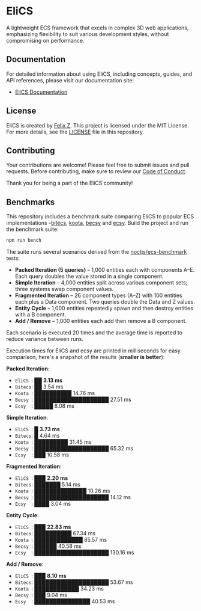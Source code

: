 # EliCS

A lightweight ECS framework that excels in complex 3D web applications, emphasizing flexibility to suit various development styles, without compromising on performance.

## Documentation

For detailed information about using EliCS, including concepts, guides, and API references, please visit our documentation site:

- [EliCS Documentation](https://elixr-games.github.io/elics/)

## License

EliCS is created by [Felix Z](https://github.com/felixtrz). This project is licensed under the MIT License. For more details, see the [LICENSE](LICENSE) file in this repository.

## Contributing

Your contributions are welcome! Please feel free to submit issues and pull requests. Before contributing, make sure to review our [Code of Conduct](CODE_OF_CONDUCT.md).

Thank you for being a part of the EliCS community!

## Benchmarks

This repository includes a benchmark suite comparing EliCS to popular ECS implementations -[bitecs](https://github.com/NateTheGreatt/bitECS), [koota](https://github.com/pmndrs/koota), [becsy](https://lastolivegames.github.io/becsy/) and [ecsy](https://ecsyjs.github.io/ecsy/). Build the project and run the benchmark suite:

```bash
npm run bench
```

The suite runs several scenarios derived from the [noctjs/ecs-benchmark](https://github.com/noctjs/ecs-benchmark) tests:

- **Packed Iteration (5 queries)** – 1,000 entities each with components A–E. Each query doubles the value stored in a single component.
- **Simple Iteration** – 4,000 entities split across various component sets; three systems swap component values.
- **Fragmented Iteration** – 26 component types (A–Z) with 100 entities each plus a Data component. Two queries double the Data and Z values.
- **Entity Cycle** – 1,000 entities repeatedly spawn and then destroy entities with a B component.
- **Add / Remove** – 1,000 entities each add then remove a B component.

Each scenario is executed 20 times and the average time is reported to reduce variance between runs.

Execution times for EliCS and ecsy are printed in milliseconds for easy comparison, here's a snapshot of the results (**smaller is better**):

<!-- benchmark-start -->

**Packed Iteration**:

- `EliCS `: ██ **3.13 ms**
- `Bitecs`: ██ 3.54 ms
- `Koota `: ██████████ 14.76 ms
- `Becsy `: ████████████████████ 27.51 ms
- `Ecsy  `: █████ 8.08 ms

**Simple Iteration**:

- `EliCS `: █ **3.73 ms**
- `Bitecs`: █ 4.64 ms
- `Koota `: █████████ 31.45 ms
- `Becsy `: ████████████████████ 65.32 ms
- `Ecsy  `: ███ 10.58 ms

**Fragmented Iteration**:

- `EliCS `: ███ **2.20 ms**
- `Bitecs`: ███████ 5.14 ms
- `Koota `: ██████████████ 10.26 ms
- `Becsy `: ████████████████████ 14.12 ms
- `Ecsy  `: ████ 3.04 ms

**Entity Cycle**:

- `EliCS `: ███ **22.83 ms**
- `Bitecs`: ██████████ 67.34 ms
- `Koota `: █████████████ 85.57 ms
- `Becsy `: ██████ 40.58 ms
- `Ecsy  `: ████████████████████ 130.16 ms

**Add / Remove**:

- `EliCS `: ███ **8.10 ms**
- `Bitecs`: ████████████████████ 53.67 ms
- `Koota `: ████████████ 34.23 ms
- `Becsy `: ███ 9.04 ms
- `Ecsy  `: ███████████████ 40.53 ms
<!-- benchmark-end -->
